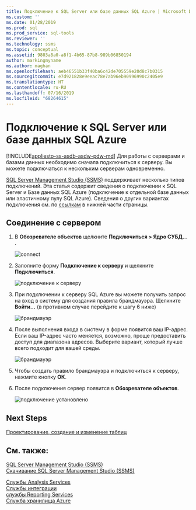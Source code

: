 ```yaml
---
title: Подключение к SQL Server или базе данных SQL Azure | Microsoft Docs
ms.custom: ''
ms.date: 01/28/2019
ms.prod: sql
ms.prod_service: sql-tools
ms.reviewer: ''
ms.technology: ssms
ms.topic: conceptual
ms.assetid: 9803a8a0-a8f1-4b65-87b8-989b06850194
author: markingmyname
ms.author: maghan
ms.openlocfilehash: aeb46551b33f40ba6c42de705559e20d8c7b0315
ms.sourcegitcommit: e7d921828e9eeac78e7ab96eb90996990c2405e9
ms.translationtype: HT
ms.contentlocale: ru-RU
ms.lasthandoff: 07/16/2019
ms.locfileid: "68264615"
---
```

# <a name="connect-to-a-sql-server-or-azure-sql-database"></a>Подключение к SQL Server или базе данных SQL Azure

[!INCLUDE[appliesto-ss-asdb-asdw-pdw-md](../../includes/appliesto-ss-asdb-asdw-pdw-md.md)]
Для работы с серверами и базами данных необходимо сначала подключиться к серверу. Вы можете подключаться к нескольким серверам одновременно.

[SQL Server Management Studio (SSMS)](../download-sql-server-management-studio-ssms.md) поддерживает несколько типов подключений. Эта статья содержит сведения о подключении к SQL Server и Базе данных SQL Azure (подключение к отдельной базе данных или эластичному пулу SQL Azure). Сведения о других вариантах подключения см. по [ссылкам](#see-also) в нижней части страницы.
  
## <a name="connecting-to-a-server"></a>Соединение с сервером  

1. В **Обозревателе объектов** щелкните **Подключиться > Ядро СУБД…** .

   ![connect](../media/connect-to-server/connect-db-engine.png)

1. Заполните форму **Подключение к серверу** и щелкните **Подключиться**.

   ![подключение к серверу](../media/connect-to-server/connect.png)

1. При подключении к серверу SQL Azure вы можете получить запрос на вход в систему для создания правила брандмауэра. Щелкните **Войти…** (в противном случае перейдите к шагу 6 ниже)

   ![брандмауэр](../media/connect-to-server/firewall-rule-sign-in.png)

1. После выполнения входа в систему в форме появится ваш IP-адрес. Если ваш IP-адрес часто меняется, возможно, проще предоставить доступ для диапазона адресов. Выберите вариант, который лучше всего подходит для вашей среды. 

   ![брандмауэр](../media/connect-to-server/new-firewall-rule.png)

1. Чтобы создать правило брандмауэра и подключиться к серверу, нажмите кнопку **ОК**.

1. После подключения сервер появится в **Обозревателе объектов**.

   ![подключение установлено](../media/connect-to-server/connected.png)

## <a name="next-steps"></a>Next Steps

[Проектирование, создание и изменение таблиц](../visual-db-tools/design-tables-visual-database-tools.md)

## <a name="see-also"></a>См. также:

[SQL Server Management Studio (SSMS)](../sql-server-management-studio-ssms.md)  
[Скачивание SQL Server Management Studio (SSMS)](../download-sql-server-management-studio-ssms.md)

[Службы Analysis Services](https://docs.microsoft.com/sql/analysis-services/instances/connect-to-analysis-services)  
[Службы интеграции](https://docs.microsoft.com/sql/integration-services/sql-server-integration-services)  
[службы Reporting Services](https://docs.microsoft.com/sql/reporting-services/tools/connect-to-a-report-server-in-management-studio)  
[Служба хранилища Azure](../f1-help/connect-to-microsoft-azure-storage.md)  
